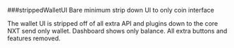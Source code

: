 ###strippedWalletUI
Bare minimum strip down UI to only coin interface

The wallet UI is stripped off of all extra API and plugins down to the core NXT send only wallet. 
Dashboard shows only balance.
All extra buttons and features removed.


